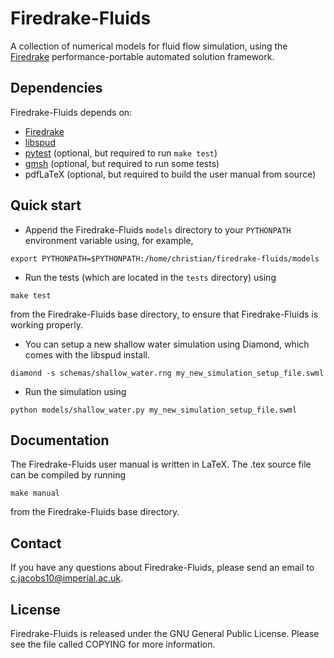 # Firedrake-Fluids

A collection of numerical models for fluid flow simulation, using the [Firedrake](http://www.firedrakeproject.org) performance-portable automated solution framework.

## Dependencies

Firedrake-Fluids depends on:
* [Firedrake](http://firedrakeproject.org)
* [libspud](https://launchpad.net/spud)
* [pytest](http://pytest.org) (optional, but required to run `make test`)
* [gmsh](http://geuz.org/gmsh/) (optional, but required to run some tests)
* pdfLaTeX (optional, but required to build the user manual from source)

## Quick start
* Append the Firedrake-Fluids `models` directory to your `PYTHONPATH` environment variable using, for example,

```
export PYTHONPATH=$PYTHONPATH:/home/christian/firedrake-fluids/models
```

* Run the tests (which are located in the `tests` directory) using

```
make test
```

from the Firedrake-Fluids base directory, to ensure that Firedrake-Fluids is working properly.

* You can setup a new shallow water simulation using Diamond, which comes with the libspud install.

```
diamond -s schemas/shallow_water.rng my_new_simulation_setup_file.swml
```

* Run the simulation using

```
python models/shallow_water.py my_new_simulation_setup_file.swml
```

## Documentation

The Firedrake-Fluids user manual is written in LaTeX. The .tex source file can be compiled by running

```
make manual
```

from the Firedrake-Fluids base directory.

## Contact

If you have any questions about Firedrake-Fluids, please send an email to <c.jacobs10@imperial.ac.uk>.

## License

Firedrake-Fluids is released under the GNU General Public License. Please see the file called COPYING for more information.

